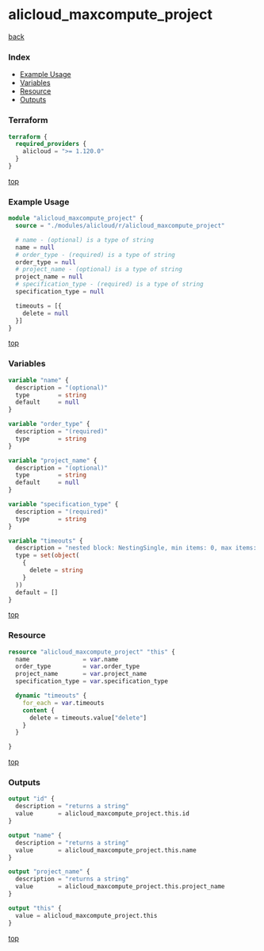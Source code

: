 # alicloud_maxcompute_project

[back](../alicloud.md)

### Index

- [Example Usage](#example-usage)
- [Variables](#variables)
- [Resource](#resource)
- [Outputs](#outputs)

### Terraform

```terraform
terraform {
  required_providers {
    alicloud = ">= 1.120.0"
  }
}
```

[top](#index)

### Example Usage

```terraform
module "alicloud_maxcompute_project" {
  source = "./modules/alicloud/r/alicloud_maxcompute_project"

  # name - (optional) is a type of string
  name = null
  # order_type - (required) is a type of string
  order_type = null
  # project_name - (optional) is a type of string
  project_name = null
  # specification_type - (required) is a type of string
  specification_type = null

  timeouts = [{
    delete = null
  }]
}
```

[top](#index)

### Variables

```terraform
variable "name" {
  description = "(optional)"
  type        = string
  default     = null
}

variable "order_type" {
  description = "(required)"
  type        = string
}

variable "project_name" {
  description = "(optional)"
  type        = string
  default     = null
}

variable "specification_type" {
  description = "(required)"
  type        = string
}

variable "timeouts" {
  description = "nested block: NestingSingle, min items: 0, max items: 0"
  type = set(object(
    {
      delete = string
    }
  ))
  default = []
}
```

[top](#index)

### Resource

```terraform
resource "alicloud_maxcompute_project" "this" {
  name               = var.name
  order_type         = var.order_type
  project_name       = var.project_name
  specification_type = var.specification_type

  dynamic "timeouts" {
    for_each = var.timeouts
    content {
      delete = timeouts.value["delete"]
    }
  }

}
```

[top](#index)

### Outputs

```terraform
output "id" {
  description = "returns a string"
  value       = alicloud_maxcompute_project.this.id
}

output "name" {
  description = "returns a string"
  value       = alicloud_maxcompute_project.this.name
}

output "project_name" {
  description = "returns a string"
  value       = alicloud_maxcompute_project.this.project_name
}

output "this" {
  value = alicloud_maxcompute_project.this
}
```

[top](#index)